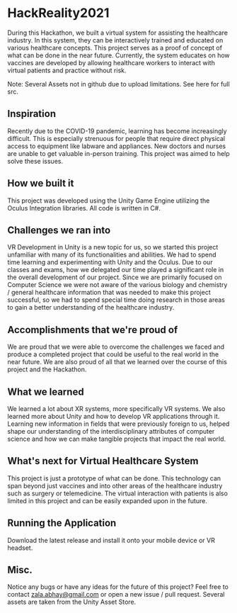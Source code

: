 # HackReality2021
During this Hackathon, we built a virtual system for assisting the healthcare industry. In this system, they can be interactively trained and educated on various healthcare concepts. This project serves as a proof of concept of what can be done in the near future. Currently, the system educates on how vaccines are developed by allowing healthcare workers to interact with virtual patients and practice without risk.

Note: Several Assets not in github due to upload limitations. See here for full src.

## Inspiration
Recently due to the COVID-19 pandemic, learning has become increasingly difficult. This is especially strenuous for people that require direct physical access to equipment like labware and appliances. New doctors and nurses are unable to get valuable in-person training. This project was aimed to help solve these issues.

## How we built it
This project was developed using the Unity Game Engine utilizing the Oculus Integration libraries. All code is written in C#.

## Challenges we ran into
VR Development in Unity is a new topic for us, so we started this project unfamiliar with many of its functionalities and abilities. We had to spend time learning and experimenting with Unity and the Oculus. Due to our classes and exams, how we delegated our time played a significant role in the overall development of our project. Since we are primarily focused on Computer Science we were not aware of the various biology and chemistry / general healthcare information that was needed to make this project successful, so we had to spend special time doing research in those areas to gain a better understanding of the healthcare industry.

## Accomplishments that we're proud of
We are proud that we were able to overcome the challenges we faced and produce a completed project that could be useful to the real world in the near future. We are also proud of all that we learned over the course of this project and the Hackathon.

## What we learned
We learned a lot about XR systems, more specifically VR systems. We also learned more about Unity and how to develop VR applications through it. Learning new information in fields that were previously foreign to us, helped shape our understanding of the interdisciplinary attributes of computer science and how we can make tangible projects that impact the real world.

## What's next for Virtual Healthcare System
This project is just a prototype of what can be done. This technology can span beyond just vaccines and into other areas of the healthcare industry such as surgery or telemedicine. The virtual interaction with patients is also limited in this project and can be easily expanded upon in the future.

## Running the Application
Download the latest release and install it onto your mobile device or VR headset.

## Misc.
Notice any bugs or have any ideas for the future of this project? Feel free to contact zala.abhay@gmail.com or open a new issue / pull request.
Several assets are taken from the Unity Asset Store.
